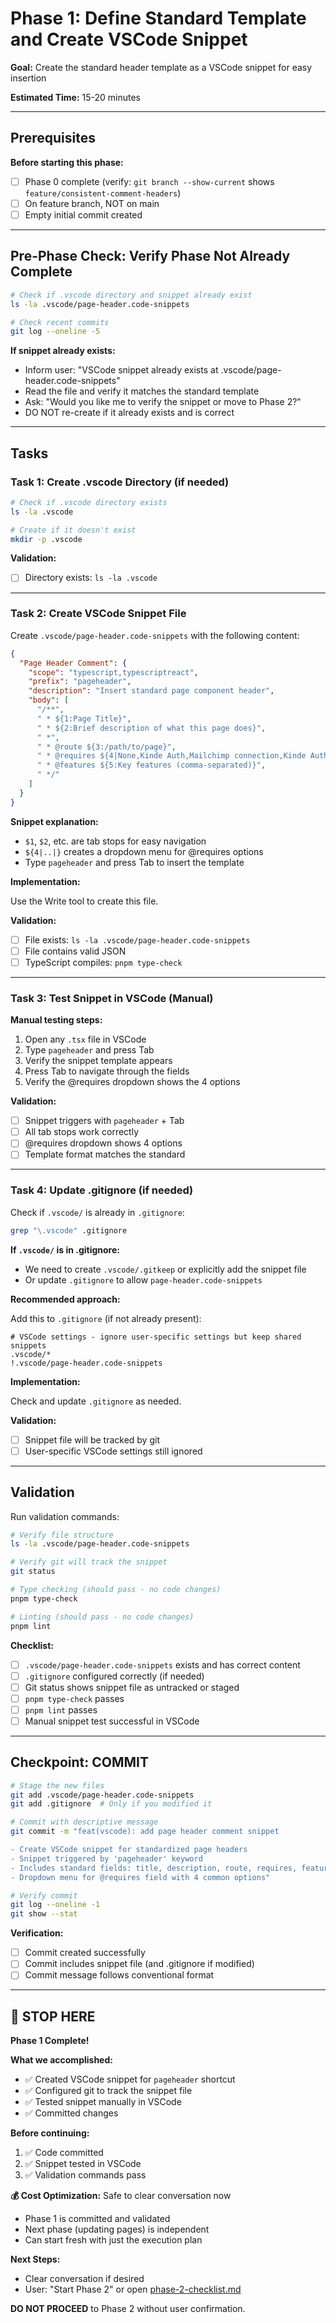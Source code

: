 # Phase 1: Define Standard Template and Create VSCode Snippet

**Goal:** Create the standard header template as a VSCode snippet for easy insertion

**Estimated Time:** 15-20 minutes

---

## Prerequisites

**Before starting this phase:**

- [ ] Phase 0 complete (verify: `git branch --show-current` shows `feature/consistent-comment-headers`)
- [ ] On feature branch, NOT on main
- [ ] Empty initial commit created

---

## Pre-Phase Check: Verify Phase Not Already Complete

```bash
# Check if .vscode directory and snippet already exist
ls -la .vscode/page-header.code-snippets

# Check recent commits
git log --oneline -5
```

**If snippet already exists:**

- Inform user: "VSCode snippet already exists at .vscode/page-header.code-snippets"
- Read the file and verify it matches the standard template
- Ask: "Would you like me to verify the snippet or move to Phase 2?"
- DO NOT re-create if it already exists and is correct

---

## Tasks

### Task 1: Create .vscode Directory (if needed)

```bash
# Check if .vscode directory exists
ls -la .vscode

# Create if it doesn't exist
mkdir -p .vscode
```

**Validation:**

- [ ] Directory exists: `ls -la .vscode`

---

### Task 2: Create VSCode Snippet File

Create `.vscode/page-header.code-snippets` with the following content:

```json
{
  "Page Header Comment": {
    "scope": "typescript,typescriptreact",
    "prefix": "pageheader",
    "description": "Insert standard page component header",
    "body": [
      "/**",
      " * ${1:Page Title}",
      " * ${2:Brief description of what this page does}",
      " *",
      " * @route ${3:/path/to/page}",
      " * @requires ${4|None,Kinde Auth,Mailchimp connection,Kinde Auth + Mailchimp connection|}",
      " * @features ${5:Key features (comma-separated)}",
      " */"
    ]
  }
}
```

**Snippet explanation:**

- `$1`, `$2`, etc. are tab stops for easy navigation
- `${4|..|}` creates a dropdown menu for @requires options
- Type `pageheader` and press Tab to insert the template

**Implementation:**

Use the Write tool to create this file.

**Validation:**

- [ ] File exists: `ls -la .vscode/page-header.code-snippets`
- [ ] File contains valid JSON
- [ ] TypeScript compiles: `pnpm type-check`

---

### Task 3: Test Snippet in VSCode (Manual)

**Manual testing steps:**

1. Open any `.tsx` file in VSCode
2. Type `pageheader` and press Tab
3. Verify the snippet template appears
4. Press Tab to navigate through the fields
5. Verify the @requires dropdown shows the 4 options

**Validation:**

- [ ] Snippet triggers with `pageheader` + Tab
- [ ] All tab stops work correctly
- [ ] @requires dropdown shows 4 options
- [ ] Template format matches the standard

---

### Task 4: Update .gitignore (if needed)

Check if `.vscode/` is already in `.gitignore`:

```bash
grep "\.vscode" .gitignore
```

**If `.vscode/` is in .gitignore:**

- We need to create `.vscode/.gitkeep` or explicitly add the snippet file
- Or update `.gitignore` to allow `page-header.code-snippets`

**Recommended approach:**

Add this to `.gitignore` (if not already present):

```
# VSCode settings - ignore user-specific settings but keep shared snippets
.vscode/*
!.vscode/page-header.code-snippets
```

**Implementation:**

Check and update `.gitignore` as needed.

**Validation:**

- [ ] Snippet file will be tracked by git
- [ ] User-specific VSCode settings still ignored

---

## Validation

Run validation commands:

```bash
# Verify file structure
ls -la .vscode/page-header.code-snippets

# Verify git will track the snippet
git status

# Type checking (should pass - no code changes)
pnpm type-check

# Linting (should pass - no code changes)
pnpm lint
```

**Checklist:**

- [ ] `.vscode/page-header.code-snippets` exists and has correct content
- [ ] `.gitignore` configured correctly (if needed)
- [ ] Git status shows snippet file as untracked or staged
- [ ] `pnpm type-check` passes
- [ ] `pnpm lint` passes
- [ ] Manual snippet test successful in VSCode

---

## Checkpoint: COMMIT

```bash
# Stage the new files
git add .vscode/page-header.code-snippets
git add .gitignore  # Only if you modified it

# Commit with descriptive message
git commit -m "feat(vscode): add page header comment snippet

- Create VSCode snippet for standardized page headers
- Snippet triggered by 'pageheader' keyword
- Includes standard fields: title, description, route, requires, features
- Dropdown menu for @requires field with 4 common options"

# Verify commit
git log --oneline -1
git show --stat
```

**Verification:**

- [ ] Commit created successfully
- [ ] Commit includes snippet file (and .gitignore if modified)
- [ ] Commit message follows conventional format

---

## 🛑 STOP HERE

**Phase 1 Complete!**

**What we accomplished:**

- ✅ Created VSCode snippet for `pageheader` shortcut
- ✅ Configured git to track the snippet file
- ✅ Tested snippet manually in VSCode
- ✅ Committed changes

**Before continuing:**

1. ✅ Code committed
2. ✅ Snippet tested in VSCode
3. ✅ Validation commands pass

**💰 Cost Optimization:** Safe to clear conversation now

- Phase 1 is committed and validated
- Next phase (updating pages) is independent
- Can start fresh with just the execution plan

**Next Steps:**

- Clear conversation if desired
- User: "Start Phase 2" or open [phase-2-checklist.md](phase-2-checklist.md)

**DO NOT PROCEED** to Phase 2 without user confirmation.
